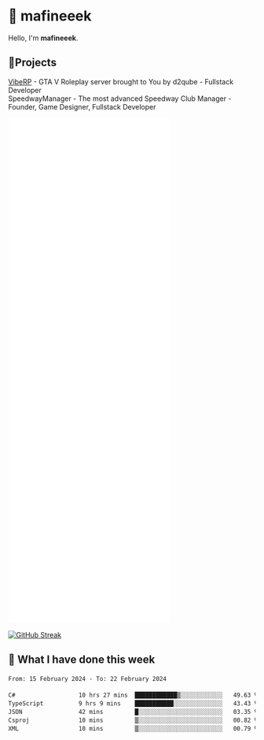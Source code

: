 # 👋 mafineeek
Hello, I'm **mafineeek**.

## 📝Projects

[VibeRP](https://v-rp.pl) - GTA V Roleplay server brought to You by d2qube - Fullstack Developer<br/>
SpeedwayManager - The most advanced Speedway Club Manager - Founder, Game Designer, Fullstack Developer


![](./github-metrics.svg)

[![GitHub Streak](https://streak-stats.demolab.com/?user=mafineeek)](https://git.io/streak-stats)

## 📰 What I have done this week
<!--START_SECTION:waka-->

```txt
From: 15 February 2024 - To: 22 February 2024

C#                  10 hrs 27 mins  ████████████▒░░░░░░░░░░░░   49.63 %
TypeScript          9 hrs 9 mins    ███████████░░░░░░░░░░░░░░   43.43 %
JSON                42 mins         █░░░░░░░░░░░░░░░░░░░░░░░░   03.35 %
Csproj              10 mins         ▒░░░░░░░░░░░░░░░░░░░░░░░░   00.82 %
XML                 10 mins         ▒░░░░░░░░░░░░░░░░░░░░░░░░   00.79 %
```

<!--END_SECTION:waka-->
